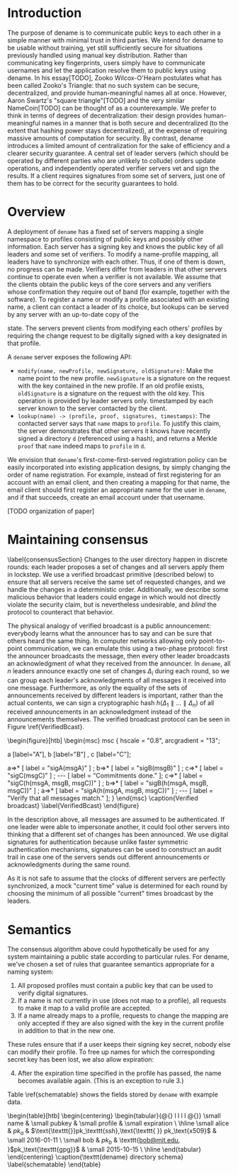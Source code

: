 Introduction
============

The purpose of dename is to communicate public keys to each other in a simple
manner with minimal trust in third parties. We intend for dename to be usable
without training, yet still sufficiently secure for situations previously
handled using manual key distribution. Rather than communicating key
fingerprints, users simply have to communicate usernames and let the application
resolve them to public keys using dename. In his essay[TODO], Zooko Wilcox-O'Hearn
postulates what has been called Zooko's Triangle: that no such system can
be secure, decentralized, and provide human-meaningful names all at once.
However, Aaron Swartz's "square triangle"[TODO] and the very similar
NameCoin[TODO] can be thought of as a counterexample. We prefer to think in
terms of degrees of decentralization: their design provides human-meaningful
names in a manner that is both secure and decentralized (to the extent that
hashing power stays decentralized), at the expense of requiring massive amounts
of computation for security. By contrast, dename introduces a limited amount of
centralization for the sake of efficiency and a clearer security guarantee. A
central set of leader servers (which should be operated by different parties who
are unlikely to collude) orders update operations, and independently operated
verifier servers vet and sign the results. If a client requires signatures from
some set of servers, just one of them has to be correct for the security
guarantees to hold.

Overview
========

A deployment of `dename` has a fixed set of servers mapping a single namespace
to profiles consisting of public keys and possibly other information.  Each
server has a signing key and knows the public key of all leaders and some set of
verifiers. To modify a name-profile mapping, all leaders have to synchronize
with each other. Thus, if one of them is down, no progress can be made.
Verifiers differ from leaders in that other servers continue to operate even
when a verifier is not available. We assume that the clients obtain the public
keys of the core servers and any verifiers whose confirmation they require out
of band (for example, together with the software).  To register a name or modify
a profile associated with an existing name, a client can contact a leader of its
choice, but lookups can be served by any server with an up-to-date copy of the
<!-- the "but" sentence sounds awkward to me -->
state. The servers prevent clients from modifying each others' profiles by
requiring the change request to be digitally signed with a key designated in
that profile.

A `dename` server exposes the following API:

* `modify(name, newProfile, newSignature, oldSignature)`:  Make the name point
  to the new profile. `newSignature` is a signature on the request with the key
contained in the new profile.  If an old profile exists, `oldSignature` is a
signature on the request with the old key. This operation is provided by leader
servers only.
  timestamped by each server known to the server contacted by the client.
* `lookup(name) -> (profile, proof, signatures, timestamps)`: The contacted
  server says that `name` maps to `profile`. To justify this claim, the server
  demonstrates that other servers it knows have recently signed a directory `d`
  (referenced using a hash), and returns a Merkle `proof` that `name` indeed
  maps to `profile` in `d`.

We envision that `dename`'s first-come-first-served registration policy can be
easily incorporated into existing application designs, by simply changing the
order of name registration.  For example, instead of first registering for an
account with an email client, and then creating a mapping for that name, the
email client should first register an appropriate name for the user in `dename`,
and if that succeeds, create an email account under that username.

[TODO organization of paper]

Maintaining consensus
=====================

\label{consensusSection} Changes to the user directory happen in discrete
rounds: each leader proposes a set of changes and all servers apply them in
lockstep. We use a verified broadcast primitive (described below) to ensure that
all servers receive the same set of requested changes, and we handle the changes
in a deterministic order. Additionally, we describe some malicious behavior that
leaders could engage in which would not directly violate the security claim, but
is nevertheless undesirable, and _blind_ the protocol to counteract that
behavior.

The physical analogy of verified broadcast is a public announcement: everybody
learns what the announcer has to say and can be sure that others heard the same
thing. In computer networks allowing only point-to-point communication, we can
emulate this using a two-phase protocol: first the announcer broadcasts the
message, then every other leader broadcasts an acknowledgment of what they
received from the announcer.  In `dename`, all $n$ leaders announce exactly one
set of changes $\Delta_i$ during each round, so we can group each leader's
acknowledgments of all messages it received into one message.  Furthermore, as
only the equality of the sets of announcements received by different leaders is
important, rather than the actual contents, we can sign a cryptographic hash
$h(\Delta_1 \parallel \ldots \parallel \Delta_n)$ of all received announcements
in an acknowledgment instead of the announcements themselves. The verified
broadcast protocol can be seen in Figure \ref{VerifiedBcast}.

\begin{figure}[htb]
\begin{msc}
msc {
  hscale = "0.8",
  arcgradient = "13";

  a [label="A"], b [label="B"] , c [label="C"];

  a=>* [ label = "sigA(msgA)" ] ;
  b=>* [ label = "sigB(msgB)" ] ;
  c=>* [ label = "sigC(msgC)" ] ;
  ---  [ label = "Commitments done." ];
  c=>* [ label = "sigC(h(msgA, msgB, msgC))" ] ;
  b=>* [ label = "sigB(h(msgA, msgB, msgC))" ] ;
  a=>* [ label = "sigA(h(msgA, msgB, msgC))" ] ;
  ---  [ label = "Verify that all messages match." ];
}
\end{msc}
\caption{Verified broadcast}
\label{VerifiedBcast}
\end{figure}

In the description above, all messages are assumed to be authenticated.
If one leader were able to impersonate another, it could fool other
servers into thinking that a different set of changes has been
announced. We use digital signatures for authentication because unlike
faster symmetric authentication mechanisms, signatures can be used to
construct an audit trail in case one of the servers sends out different
announcements or acknowledgments during the same round.

As it is not safe to assume that the clocks of different servers are perfectly
synchronized, a mock "current time" value is determined for each round by
choosing the minimum of all possible "current" times broadcast by the leaders.

Semantics
=========

The consensus algorithm above could hypothetically be used for any system
maintaining a public state according to particular rules. For dename, we've
chosen a set of rules that guarantee semantics appropriate for a naming system:

1.  All proposed profiles must contain a public key that can be used to
    verify digital signatures.
2.  If a name is not currently in use (does not map to a profile), all
    requests to make it map to a valid profile are accepted.
3.  If a name already maps to a profile, requests to change the mapping are only
accepted if they are also signed with the key in the current profile in addition
to that in the new one.

These rules ensure that if a user keeps their signing key secret,
nobody else can modify their profile. To free up names for which
the corresponding secret key has been lost, we also allow expiration:

4.  After the expiration time specified in the profile has passed, the name
    becomes available again. (This is an exception to rule 3.) <!-- TODO ref?  -->


Table \ref{schematable} shows the fields stored by `dename` with example data. <!-- TODO: wording-->

\begin{table}[htb]
\begin{centering}
\begin{tabular}{@{} l l l l @{}}
\small name & \small pubkey & \small profile & \small expiration \\ \hline
\small alice & $pk_a$ & $\text{\texttt{}}pk_\texttt{ssh},\text{\texttt{ }} pk_\text{x509}$ & \small 2016-01-11 \\
\small bob & $pk_b$ & \texttt{bob@mit.edu, }$pk_\text{\texttt{gpg}}$ & \small 2015-10-15 \\ \hline
\end{tabular}
\end{centering}
\caption{\texttt{dename} directory schema}
\label{schematable}
\end{table}


